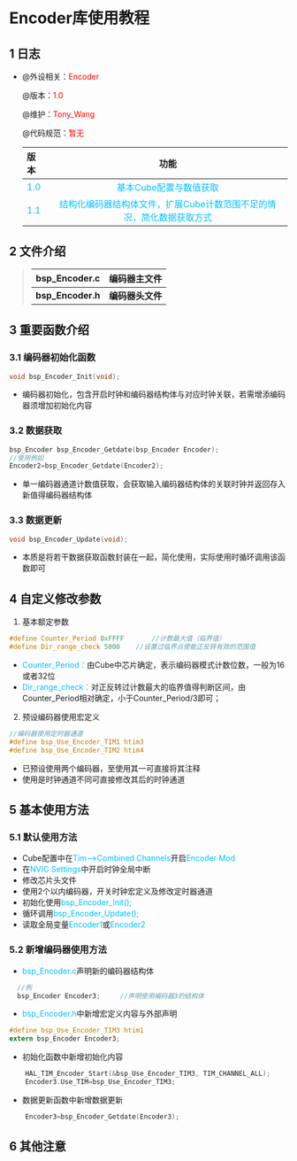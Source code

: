 # Encoder库使用教程

## 1 日志

 * @外设相关：<font color=Red>Encoder</font >

   @版本：<font color=Red>1.0</font >

   @维护：<font color=Red>Tony_Wang</font >

   @代码规范：<font color=Red>暂无</font>
   
    
   
  
   | 版本                                 |                             功能                             |
   | :----------------------------------- | :----------------------------------------------------------: |
   | <font color=DeepSkyBlue>1.0</font>   |    <font color=DeepSkyBlue>基本Cube配置与数值获取</font>     |
   | <font color='DeepSkyBlue'>1.1</font> | <font color='DeepSkyBlue'>结构化编码器结构体文件，扩展Cube计数范围不足的情况，简化数据获取方式</font> |

 ## 2 文件介绍

> | bsp_Encoder.c     | 编码器主文件     |
> | ----------------- | ---------------- |
> | **bsp_Encoder.h** | **编码器头文件** |

 ## 3 重要函数介绍

### 3.1 编码器初始化函数

```c
void bsp_Encoder_Init(void);
```

* 编码器初始化，包含开启时钟和编码器结构体与对应时钟关联，若需增添编码器须增加初始化内容

### 3.2 数据获取

```c
bsp_Encoder bsp_Encoder_Getdate(bsp_Encoder Encoder);
//使用例如
Encoder2=bsp_Encoder_Getdate(Encoder2);
```

* 单一编码器通道计数值获取，会获取输入编码器结构体的关联时钟并返回存入新值得编码器结构体

### 3.3 数据更新

```c
void bsp_Encoder_Update(void);
```

* 本质是将若干数据获取函数封装在一起，简化使用，实际使用时循环调用该函数即可

 ## 4 自定义修改参数

1. 基本额定参数

```c
#define Counter_Period 0xFFFF		//计数最大值（临界值）
#define Dir_range_check 5000    //设置过临界点使能正反转有效的范围值
```

* <font color='DeepSkyBlue'>Counter_Period：</font>由Cube中芯片确定，表示编码器模式计数位数，一般为16或者32位
* <font color='DeepSkyBlue'>Dir_range_check：</font>对正反转过计数最大的临界值得判断区间，由Counter_Period相对确定，小于Counter_Period/3即可；

2. 预设编码器使用宏定义

```c
//编码器使用定时器通道
#define bsp_Use_Encoder_TIM1 htim3
#define bsp_Use_Encoder_TIM2 htim4
```

* 已预设使用两个编码器，至使用其一可直接将其注释
* 使用是时钟通道不同可直接修改其后的时钟通道



 ## 5 基本使用方法

### 5.1 默认使用方法

* Cube配置中在<font color='DeepSkyBlue'>Tim—>Combined Channels</font>开启<font color='DeepSkyBlue'>Encoder Mod</font>
* 在<font color='DeepSkyBlue'>NVIC Settings</font>中开启时钟全局中断
* 修改芯片头文件
* 使用2个以内编码器，开关时钟宏定义及修改定时器通道
* 初始化使用<font color='DeepSkyBlue'>bsp_Encoder_Init();</font>
* 循环调用<font color='DeepSkyBlue'>bsp_Encoder_Update();</font>
* 读取全局变量<font color='DeepSkyBlue'>Encoder1</font>或<font color='DeepSkyBlue'>Encoder2</font>

### 5.2 新增编码器使用方法

* <font color='DeepSkyBlue'>bsp_Encoder.c</font>声明新的编码器结构体

```c
  //例
  bsp_Encoder Encoder3;		//声明使用编码器3的结构体
```

* <font color='DeepSkyBlue'>bsp_Encoder.h</font>中新增宏定义内容与外部声明

```c
#define bsp_Use_Encoder_TIM3 htim1
extern bsp_Encoder Encoder3;
```

* 初始化函数中新增初始化内容

```c
	HAL_TIM_Encoder_Start(&bsp_Use_Encoder_TIM3, TIM_CHANNEL_ALL);
	Encoder3.Use_TIM=bsp_Use_Encoder_TIM3;
```

* 数据更新函数中新增数据更新

```c
	Encoder3=bsp_Encoder_Getdate(Encoder3);
```



 ## 6 其他注意



 
